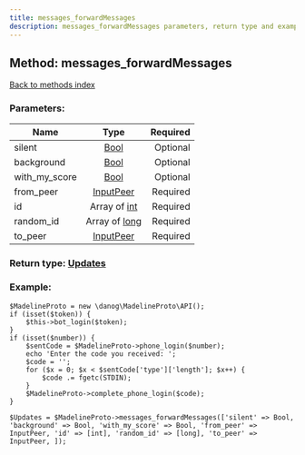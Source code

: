 ```yaml
---
title: messages_forwardMessages
description: messages_forwardMessages parameters, return type and example
---
```

## Method: messages\_forwardMessages  
[Back to methods index](index.md)


### Parameters:

| Name     |    Type       | Required |
|----------|:-------------:|---------:|
|silent|[Bool](../types/Bool.md) | Optional|
|background|[Bool](../types/Bool.md) | Optional|
|with\_my\_score|[Bool](../types/Bool.md) | Optional|
|from\_peer|[InputPeer](../types/InputPeer.md) | Required|
|id|Array of [int](../types/int.md) | Required|
|random\_id|Array of [long](../types/long.md) | Required|
|to\_peer|[InputPeer](../types/InputPeer.md) | Required|


### Return type: [Updates](../types/Updates.md)

### Example:


```
$MadelineProto = new \danog\MadelineProto\API();
if (isset($token)) {
    $this->bot_login($token);
}
if (isset($number)) {
    $sentCode = $MadelineProto->phone_login($number);
    echo 'Enter the code you received: ';
    $code = '';
    for ($x = 0; $x < $sentCode['type']['length']; $x++) {
        $code .= fgetc(STDIN);
    }
    $MadelineProto->complete_phone_login($code);
}

$Updates = $MadelineProto->messages_forwardMessages(['silent' => Bool, 'background' => Bool, 'with_my_score' => Bool, 'from_peer' => InputPeer, 'id' => [int], 'random_id' => [long], 'to_peer' => InputPeer, ]);
```